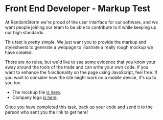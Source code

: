 # Front End Developer - Markup Test

At RandomStorm we're proud of the user interface for our software, and we want people joining our team to be able to contribute to it while keeping up our high standards.

This test is pretty simple. We just want you to provide the markup and stylesheets to generate a webpage to illustrate a really rough mockup we have created.

There are no rules, but we'd like to see some evidence that you know your away around the tools of the trade and can write your own code. If you want to enhance the functionality on the page using JavaScript, feel free. If you want to consider how the site might work on a mobile device, it's up to you too.

* The mockup file [is here](assets/mock.png).
* Company logo [is here](assets/rs-logo.png).

Once you have completed this task, pack up your code and send it to the person who sent you the link to get here!